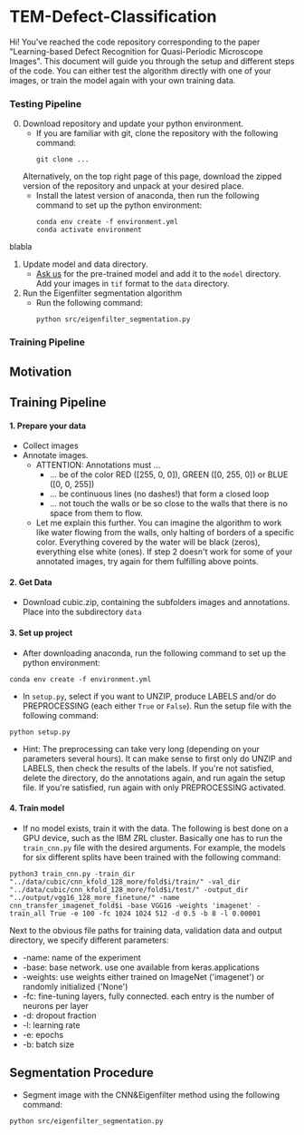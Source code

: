# TEM-Defect-Classification
Hi! You've reached the code repository corresponding to the paper "Learning-based Defect Recognition for Quasi-Periodic Microscope Images". This document will guide you through the setup and different steps of the code. You can either test the algorithm directly with one of your images, or train the model again with your own training data.


### Testing Pipeline
0. Download repository and update your python environment.
   * If you are familiar with git, clone the repository with the following command:
     ```
     git clone ...
     ```
   Alternatively, on the top right page of this page, download the zipped version of the repository and unpack at your desired place.
   * Install the latest version of anaconda, then run the following command to set up the python environment:
     ```
     conda env create -f environment.yml
     conda activate environment
     ```
  blabla
1. Update model and data directory. 
   * [Ask us](nik.dennler@uzh.ch) for the pre-trained model and add it to the `model` directory. Add your images in `tif` format to the `data` directory. 
2. Run the Eigenfilter segmentation algorithm
   * Run the following command:
     ```
     python src/eigenfilter_segmentation.py
     ```
 


### Training Pipeline




## Motivation


## Training Pipeline

#### 1. Prepare your data
  * Collect images
  * Annotate images. 
    * ATTENTION: Annotations must ...
      * ... be of the color RED ([255, 0, 0]), GREEN ([0, 255, 0]) or BLUE ([0, 0, 255])
      * ... be continuous lines (no dashes!) that form a closed loop
      * ... not touch the walls or be so close to the walls that there is no space from them to flow. 
    * Let me explain this further. You can imagine the algorithm to work like water flowing from the walls, only halting of borders of a specific color. Everything covered by the water will be black (zeros), everything else white (ones). If step 2 doesn't work for some of your annotated images, try again for them fulfilling above points.
#### 2. Get Data 
  * Download cubic.zip, containing the subfolders images and annotations. Place into the subdirectory `data`
#### 3. Set up project
  * After downloading anaconda, run the following command to set up the python environment:
  ```
  conda env create -f environment.yml
  ```
  * In `setup.py`, select if you want to UNZIP, produce LABELS and/or do PREPROCESSING (each either `True` or `False`). Run the setup file with the following command:
  ```
  python setup.py
  ```
  * Hint: The preprocessing can take very long (depending on your parameters several hours). It can make sense to first only do UNZIP and LABELS, then check the results of the labels. If you're not satisfied, delete the directory, do the annotations again, and run again the setup file. If you're satisfied, run again with only PREPROCESSING activated.
  
#### 4. Train model
 * If no model exists, train it with the data. The following is best done on a GPU device, such as the IBM ZRL cluster. Basically one has to run the `train_cnn.py` file with the desired arguments. For example, the models for six different splits have been trained with the following command: 
 
 ```
 python3 train_cnn.py -train_dir "../data/cubic/cnn_kfold_128_more/fold$i/train/" -val_dir "../data/cubic/cnn_kfold_128_more/fold$i/test/" -output_dir "../output/vgg16_128_more_finetune/" -name cnn_transfer_imagenet_fold$i -base VGG16 -weights 'imagenet' -train_all True -e 100 -fc 1024 1024 512 -d 0.5 -b 8 -l 0.00001
 ```
 Next to the obvious file paths for training data, validation data and output directory, we specify different parameters:
 * -name: name of the experiment
 * -base: base network. use one available from keras.applications
 * -weights: use weights either trained on ImageNet ('imagenet') or randomly initialized ('None')
 * -fc: fine-tuning layers, fully connected. each entry is the number of neurons per layer
 * -d: dropout fraction
 * -l: learning rate
 * -e: epochs
 * -b: batch size
 
## Segmentation Procedure

 * Segment image with the CNN&Eigenfilter method using the following command:
  ```
  python src/eigenfilter_segmentation.py
  ```
